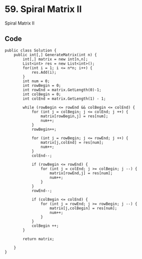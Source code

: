 # 59. Spiral Matrix II
Spiral Matrix II

## Code
    public class Solution {
        public int[,] GenerateMatrix(int n) {
            int[,] matrix = new int[n,n];
            List<int> res = new List<int>();
            for(int i = 1; i <= n*n; i++) {
                res.Add(i);
            }
            int num = 0;
            int rowBegin = 0;
            int rowEnd = matrix.GetLength(0)-1;
            int colBegin = 0;
            int colEnd = matrix.GetLength(1) - 1;
            
            while (rowBegin <= rowEnd && colBegin <= colEnd) {
                for (int j = colBegin; j <= colEnd; j ++) {
                    matrix[rowBegin,j] = res[num];
                    num++;
                }
                rowBegin++;
                
                for (int j = rowBegin; j <= rowEnd; j ++) {
                    matrix[j,colEnd] = res[num];
                    num++;
                }
                colEnd--;
                
                if (rowBegin <= rowEnd) {
                    for (int j = colEnd; j >= colBegin; j --) {
                        matrix[rowEnd,j] = res[num];
                        num++;
                    }
                }
                rowEnd--;
                
                if (colBegin <= colEnd) {
                    for (int j = rowEnd; j >= rowBegin; j --) {
                        matrix[j,colBegin] = res[num];
                        num++;
                    }
                }
                colBegin ++;
            }
            
            return matrix;
            
        }
    }